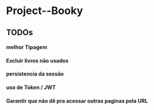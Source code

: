 # Project--Booky

## TODOs
#### melhor Tipagem
#### Excluir livros não usados
#### persistencia da sessão
#### uso de Token / JWT
#### Garantir que não dê pra acessar outras paginas pela URL
